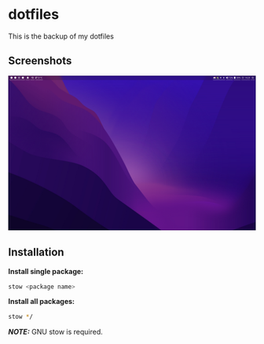 # dotfiles

This is the backup of my dotfiles

## Screenshots

![Hyprland](screenshot.png)

## Installation

**Install single package:**

```sh
stow <package name>
```

**Install all packages:**

```sh
stow */
```

**_NOTE:_** GNU stow is required.
